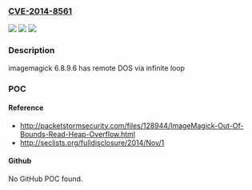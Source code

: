 ### [CVE-2014-8561](https://cve.mitre.org/cgi-bin/cvename.cgi?name=CVE-2014-8561)
![](https://img.shields.io/static/v1?label=Product&message=n%2Fa&color=blue)
![](https://img.shields.io/static/v1?label=Version&message=n%2Fa&color=blue)
![](https://img.shields.io/static/v1?label=Vulnerability&message=n%2Fa&color=brighgreen)

### Description

imagemagick 6.8.9.6 has remote DOS via infinite loop

### POC

#### Reference
- http://packetstormsecurity.com/files/128944/ImageMagick-Out-Of-Bounds-Read-Heap-Overflow.html
- http://seclists.org/fulldisclosure/2014/Nov/1

#### Github
No GitHub POC found.

